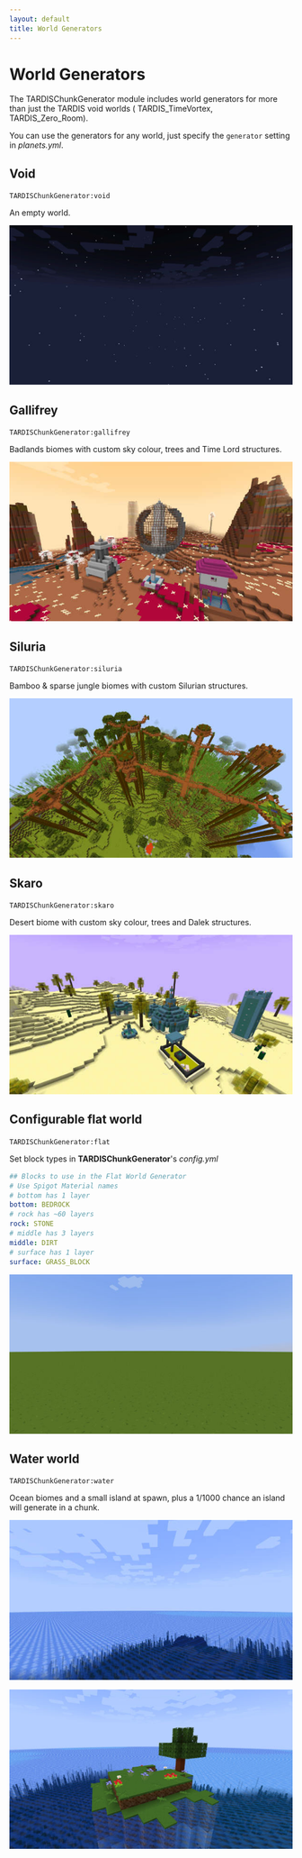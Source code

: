 ```yaml
---
layout: default
title: World Generators
---
```


# World Generators

The TARDISChunkGenerator module includes world generators for more than just the TARDIS void worlds (
TARDIS_TimeVortex, TARDIS_Zero_Room).

You can use the generators for any world, just specify the `generator` setting in _planets.yml_.

## Void

`TARDISChunkGenerator:void`

An empty world.

![Void world](/images/docs/void_world.jpg)

## Gallifrey

`TARDISChunkGenerator:gallifrey`

Badlands biomes with custom sky colour, trees and Time Lord structures.

![Gallifrey world](/images/docs/gallifrey.jpg)

## Siluria

`TARDISChunkGenerator:siluria`

Bamboo & sparse jungle biomes with custom Silurian structures.

![Siluria world](/images/docs/siluria.jpg)

## Skaro

`TARDISChunkGenerator:skaro`

Desert biome with custom sky colour, trees and Dalek structures.

![Skaro world](/images/docs/skaro.jpg)

## Configurable flat world

`TARDISChunkGenerator:flat`

Set block types in **TARDISChunkGenerator**'s _config.yml_

```yaml
## Blocks to use in the Flat World Generator
# Use Spigot Material names
# bottom has 1 layer
bottom: BEDROCK
# rock has ~60 layers
rock: STONE
# middle has 3 layers
middle: DIRT
# surface has 1 layer
surface: GRASS_BLOCK
```

![Flat world](/images/docs/flat_world.jpg)

## Water world

`TARDISChunkGenerator:water`

Ocean biomes and a small island at spawn, plus a 1/1000 chance an island will generate in a chunk.

![Water world](/images/docs/water_world_1.jpg)

![Water world](/images/docs/water_world_2.jpg)
